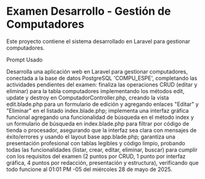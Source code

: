 # Examen Desarrollo - Gestión de Computadores

Este proyecto contiene el sistema desarrollado en Laravel para gestionar computadores.


Prompt Usado 

Desarrolla una aplicación web en Laravel para gestionar computadores, conectada a la base de datos PostgreSQL 'COMPU_ESPE', completando las actividades pendientes del examen: finaliza las operaciones CRUD (editar y eliminar) para la tabla computadores implementando los métodos edit, update y destroy en ComputadorController.php, creando la vista edit.blade.php para un formulario de edición y agregando enlaces "Editar" y "Eliminar" en el listado index.blade.php; implementa una interfaz gráfica funcional agregando una funcionalidad de búsqueda en el método index y un formulario de búsqueda en index.blade.php para filtrar por código de tienda o procesador, asegurando que la interfaz sea clara con mensajes de éxito/errores y usando el layout base app.blade.php; garantiza una presentación profesional con tablas legibles y código limpio, probando todas las funcionalidades (listar, crear, editar, eliminar, buscar) para cumplir con los requisitos del examen (2 puntos por CRUD, 1 punto por interfaz gráfica, 4 puntos por redacción, presentación y estructura), verificando que todo funcione al 01:01 PM -05 del miércoles 28 de mayo de 2025.
